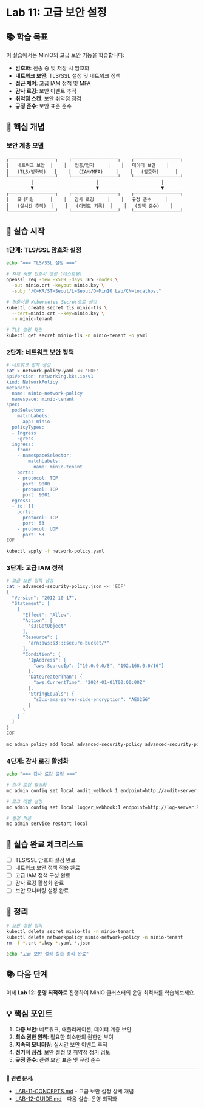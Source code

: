 # Lab 11: 고급 보안 설정

## 📚 학습 목표

이 실습에서는 MinIO의 고급 보안 기능을 학습합니다:

- **암호화**: 전송 중 및 저장 시 암호화
- **네트워크 보안**: TLS/SSL 설정 및 네트워크 정책
- **접근 제어**: 고급 IAM 정책 및 MFA
- **감사 로깅**: 보안 이벤트 추적
- **취약점 스캔**: 보안 취약점 점검
- **규정 준수**: 보안 표준 준수

## 🎯 핵심 개념

### 보안 계층 모델

```
┌─────────────────┐    ┌─────────────────┐    ┌─────────────────┐
│   네트워크 보안  │    │   인증/인가     │    │   데이터 보안    │
│   (TLS/방화벽)   │    │   (IAM/MFA)     │    │   (암호화)      │
└─────────────────┘    └─────────────────┘    └─────────────────┘
         │                       │                       │
         ▼                       ▼                       ▼
┌─────────────────┐    ┌─────────────────┐    ┌─────────────────┐
│   모니터링      │    │   감사 로깅     │    │   규정 준수     │
│   (실시간 추적)  │    │   (이벤트 기록)  │    │   (정책 준수)    │
└─────────────────┘    └─────────────────┘    └─────────────────┘
```

## 🚀 실습 시작

### 1단계: TLS/SSL 암호화 설정

```bash
echo "=== TLS/SSL 설정 ==="

# 자체 서명 인증서 생성 (테스트용)
openssl req -new -x509 -days 365 -nodes \
  -out minio.crt -keyout minio.key \
  -subj "/C=KR/ST=Seoul/L=Seoul/O=MinIO Lab/CN=localhost"

# 인증서를 Kubernetes Secret으로 생성
kubectl create secret tls minio-tls \
  --cert=minio.crt --key=minio.key \
  -n minio-tenant

# TLS 설정 확인
kubectl get secret minio-tls -n minio-tenant -o yaml
```

### 2단계: 네트워크 보안 정책

```bash
# 네트워크 정책 생성
cat > network-policy.yaml << 'EOF'
apiVersion: networking.k8s.io/v1
kind: NetworkPolicy
metadata:
  name: minio-network-policy
  namespace: minio-tenant
spec:
  podSelector:
    matchLabels:
      app: minio
  policyTypes:
  - Ingress
  - Egress
  ingress:
  - from:
    - namespaceSelector:
        matchLabels:
          name: minio-tenant
    ports:
    - protocol: TCP
      port: 9000
    - protocol: TCP
      port: 9001
  egress:
  - to: []
    ports:
    - protocol: TCP
      port: 53
    - protocol: UDP
      port: 53
EOF

kubectl apply -f network-policy.yaml
```

### 3단계: 고급 IAM 정책

```bash
# 고급 보안 정책 생성
cat > advanced-security-policy.json << 'EOF'
{
  "Version": "2012-10-17",
  "Statement": [
    {
      "Effect": "Allow",
      "Action": [
        "s3:GetObject"
      ],
      "Resource": [
        "arn:aws:s3:::secure-bucket/*"
      ],
      "Condition": {
        "IpAddress": {
          "aws:SourceIp": ["10.0.0.0/8", "192.168.0.0/16"]
        },
        "DateGreaterThan": {
          "aws:CurrentTime": "2024-01-01T00:00:00Z"
        },
        "StringEquals": {
          "s3:x-amz-server-side-encryption": "AES256"
        }
      }
    }
  ]
}
EOF

mc admin policy add local advanced-security-policy advanced-security-policy.json
```

### 4단계: 감사 로깅 활성화

```bash
echo "=== 감사 로깅 설정 ==="

# 감사 로깅 활성화
mc admin config set local audit_webhook:1 endpoint=http://audit-server:9000/audit

# 로그 레벨 설정
mc admin config set local logger_webhook:1 endpoint=http://log-server:9000/log

# 설정 적용
mc admin service restart local
```

## 🎯 실습 완료 체크리스트

- [ ] TLS/SSL 암호화 설정 완료
- [ ] 네트워크 보안 정책 적용 완료
- [ ] 고급 IAM 정책 구성 완료
- [ ] 감사 로깅 활성화 완료
- [ ] 보안 모니터링 설정 완료

## 🧹 정리

```bash
# 보안 설정 정리
kubectl delete secret minio-tls -n minio-tenant
kubectl delete networkpolicy minio-network-policy -n minio-tenant
rm -f *.crt *.key *.yaml *.json

echo "고급 보안 설정 실습 정리 완료"
```

## 📚 다음 단계

이제 **Lab 12: 운영 최적화**로 진행하여 MinIO 클러스터의 운영 최적화를 학습해보세요.

## 💡 핵심 포인트

1. **다층 보안**: 네트워크, 애플리케이션, 데이터 계층 보안
2. **최소 권한 원칙**: 필요한 최소한의 권한만 부여
3. **지속적 모니터링**: 실시간 보안 이벤트 추적
4. **정기적 점검**: 보안 설정 및 취약점 정기 검토
5. **규정 준수**: 관련 보안 표준 및 규정 준수

---

**🔗 관련 문서:**
- [LAB-11-CONCEPTS.md](LAB-11-CONCEPTS.md) - 고급 보안 설정 상세 개념
- [LAB-12-GUIDE.md](LAB-12-GUIDE.md) - 다음 실습: 운영 최적화
